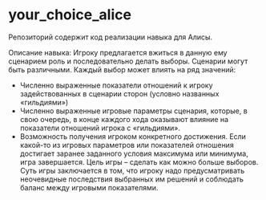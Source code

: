 # your_choice_alice
Репозиторий содержит код реализации навыка для Алисы. 

Описание навыка:
Игроку предлагается вжиться в данную ему сценарием роль и последовательно делать выборы. Сценарии могут быть различными. Каждый выбор может влиять на ряд значений:
- Численно выраженные показатели отношений к игроку задействованных в сценарии сторон (условно названных «гильдиями»)
- Численно выраженные игровые параметры сценария, которые, в свою очередь, в конце каждого хода оказывают влияние на показатели отношений игрока с «гильдиями».
- Возможность получения игроком конкретного достижения.
Если какой-то из игровых параметров или показателей отношения достигает заранее заданного условия максимума или минимума, игра завершается.
Цель игры – сделать как можно больше выборов.
Суть игры заключается в том, что игроку надо предусматривать неочевидные последствия выбранных им решений и соблюдать баланс между игровыми показателями.
